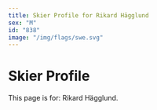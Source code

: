 ```yaml
---
title: Skier Profile for Rikard Hägglund
sex: "M"
id: "838"
image: "/img/flags/swe.svg" 
---
```


# Skier Profile

This page is for: Rikard Hägglund.
    